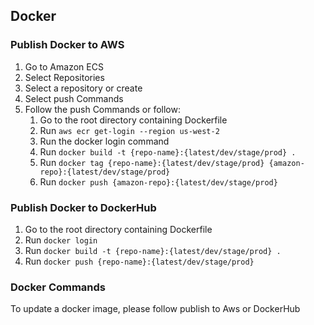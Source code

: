 
## Docker

### Publish Docker to AWS
1. Go to Amazon ECS
2. Select Repositories
3. Select a repository or create
4. Select push Commands
5. Follow the push Commands or follow:
    1. Go to the root directory containing Dockerfile
    2. Run `aws ecr get-login --region us-west-2`
    3. Run the docker login command
    4. Run `docker build -t {repo-name}:{latest/dev/stage/prod} .`
    5. Run `docker tag {repo-name}:{latest/dev/stage/prod} {amazon-repo}:{latest/dev/stage/prod}`
    6. Run `docker push {amazon-repo}:{latest/dev/stage/prod}`

### Publish Docker to DockerHub
1. Go to the root directory containing Dockerfile
2. Run `docker login`
3. Run `docker build -t {repo-name}:{latest/dev/stage/prod} .`
4. Run `docker push {repo-name}:{latest/dev/stage/prod}`

### Docker Commands
To update a docker image, please follow publish to Aws or DockerHub
